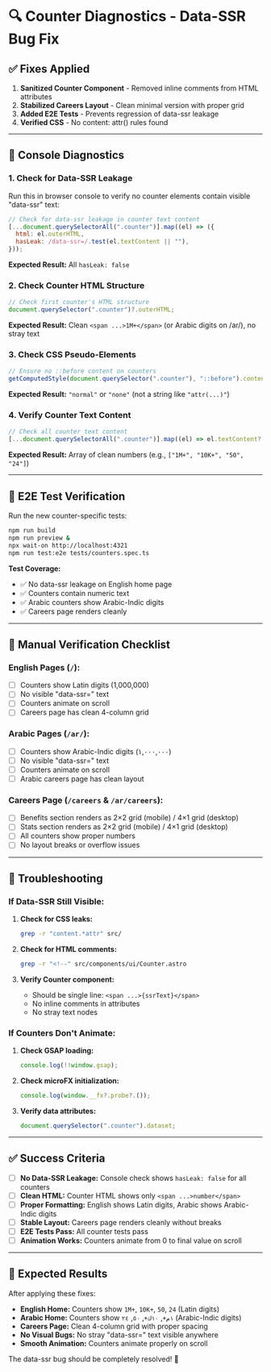 # 🔍 Counter Diagnostics - Data-SSR Bug Fix

## ✅ **Fixes Applied**

1. **Sanitized Counter Component** - Removed inline comments from HTML attributes
2. **Stabilized Careers Layout** - Clean minimal version with proper grid
3. **Added E2E Tests** - Prevents regression of data-ssr leakage
4. **Verified CSS** - No content: attr() rules found

---

## 🧪 **Console Diagnostics**

### **1. Check for Data-SSR Leakage**

Run this in browser console to verify no counter elements contain visible "data-ssr" text:

```javascript
// Check for data-ssr leakage in counter text content
[...document.querySelectorAll(".counter")].map((el) => ({
  html: el.outerHTML,
  hasLeak: /data-ssr=/.test(el.textContent || ""),
}));
```

**Expected Result:** All `hasLeak: false`

### **2. Check Counter HTML Structure**

```javascript
// Check first counter's HTML structure
document.querySelector(".counter")?.outerHTML;
```

**Expected Result:** Clean `<span ...>1M+</span>` (or Arabic digits on /ar/), no stray text

### **3. Check CSS Pseudo-Elements**

```javascript
// Ensure no ::before content on counters
getComputedStyle(document.querySelector(".counter"), "::before").content;
```

**Expected Result:** `"normal"` or `"none"` (not a string like `"attr(...)"`)

### **4. Verify Counter Text Content**

```javascript
// Check all counter text content
[...document.querySelectorAll(".counter")].map((el) => el.textContent?.trim());
```

**Expected Result:** Array of clean numbers (e.g., `["1M+", "10K+", "50", "24"]`)

---

## 🧪 **E2E Test Verification**

Run the new counter-specific tests:

```bash
npm run build
npm run preview &
npx wait-on http://localhost:4321
npm run test:e2e tests/counters.spec.ts
```

**Test Coverage:**

- ✅ No data-ssr leakage on English home page
- ✅ Counters contain numeric text
- ✅ Arabic counters show Arabic-Indic digits
- ✅ Careers page renders cleanly

---

## 🎯 **Manual Verification Checklist**

### **English Pages (`/`):**

- [ ] Counters show Latin digits (1,000,000)
- [ ] No visible "data-ssr=" text
- [ ] Counters animate on scroll
- [ ] Careers page has clean 4-column grid

### **Arabic Pages (`/ar/`):**

- [ ] Counters show Arabic-Indic digits (١,٠٠٠,٠٠٠)
- [ ] No visible "data-ssr=" text
- [ ] Counters animate on scroll
- [ ] Arabic careers page has clean layout

### **Careers Page (`/careers` & `/ar/careers`):**

- [ ] Benefits section renders as 2×2 grid (mobile) / 4×1 grid (desktop)
- [ ] Stats section renders as 2×2 grid (mobile) / 4×1 grid (desktop)
- [ ] All counters show proper numbers
- [ ] No layout breaks or overflow issues

---

## 🚨 **Troubleshooting**

### **If Data-SSR Still Visible:**

1. **Check for CSS leaks:**

   ```bash
   grep -r "content.*attr" src/
   ```

2. **Check for HTML comments:**

   ```bash
   grep -r "<!--" src/components/ui/Counter.astro
   ```

3. **Verify Counter component:**
   - Should be single line: `<span ...>{ssrText}</span>`
   - No inline comments in attributes
   - No stray text nodes

### **If Counters Don't Animate:**

1. **Check GSAP loading:**

   ```javascript
   console.log(!!window.gsap);
   ```

2. **Check microFX initialization:**

   ```javascript
   console.log(window.__fx?.probe?.());
   ```

3. **Verify data attributes:**
   ```javascript
   document.querySelector(".counter").dataset;
   ```

---

## ✅ **Success Criteria**

- [ ] **No Data-SSR Leakage:** Console check shows `hasLeak: false` for all counters
- [ ] **Clean HTML:** Counter HTML shows only `<span ...>number</span>`
- [ ] **Proper Formatting:** English shows Latin digits, Arabic shows Arabic-Indic digits
- [ ] **Stable Layout:** Careers page renders cleanly without breaks
- [ ] **E2E Tests Pass:** All counter tests pass
- [ ] **Animation Works:** Counters animate from 0 to final value on scroll

---

## 🎉 **Expected Results**

After applying these fixes:

- **English Home:** Counters show `1M+`, `10K+`, `50`, `24` (Latin digits)
- **Arabic Home:** Counters show `١م+`, `١٠ك+`, `٥٠`, `٢٤` (Arabic-Indic digits)
- **Careers Page:** Clean 4-column grid with proper spacing
- **No Visual Bugs:** No stray "data-ssr=" text visible anywhere
- **Smooth Animation:** Counters animate properly on scroll

The data-ssr bug should be completely resolved! 🚀
